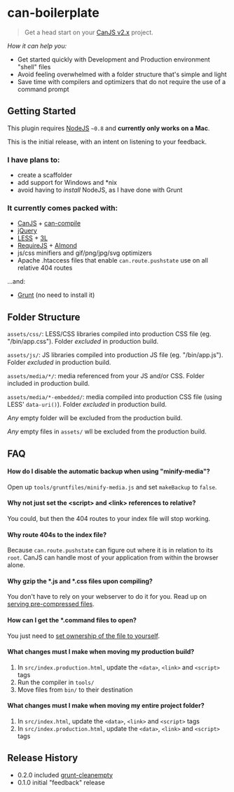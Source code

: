 # can-boilerplate

> Get a head start on your [CanJS v2.x](https://github.com/bitovi/canjs/) project.

_How it can help you:_
* Get started quickly with Development and Production environment "shell" files
* Avoid feeling overwhelmed with a folder structure that's simple and light
* Save time with compilers and optimizers that do not require the use of a command prompt


## Getting Started

This plugin requires [NodeJS](http://nodejs.org/) `~0.8` and **currently only works on a Mac**.

This is the initial release, with an intent on listening to your feedback.

### I have plans to:
* create a scaffolder
* add support for Windows and \*nix
* avoid having to _install_ NodeJS, as I have done with Grunt

### It currently comes packed with:
* [CanJS](http://canjs.com/) + [can-compile](https://github.com/daffl/can-compile)
* [jQuery](http://jquery.com/)
* [LESS](http://lesscss.org/) + [3L](http://mateuszkocz.github.io/3l/)
* [RequireJS](http://requirejs.org/) + [Almond](https://github.com/jrburke/almond)
* js/css minifiers and gif/png/jpg/svg optimizers
* Apache .htaccess files that enable `can.route.pushstate` use on all relative 404 routes

...and:
* [Grunt](http://gruntjs.com/) (no need to install it)


## Folder Structure
`assets/css/`: LESS/CSS libraries compiled into production CSS file (eg. "/bin/app.css"). Folder _excluded_ in production build.

`assets/js/`: JS libraries compiled into production JS file (eg. "/bin/app.js"). Folder _excluded_ in production build.

`assets/media/*/`: media referenced from your JS and/or CSS. Folder included in production build.

`assets/media/*-embedded/`: media compiled into production CSS file (using LESS' `data-uri()`). Folder _excluded_ in production build.

_Any_ empty folder will be excluded from the production build.

_Any_ empty files in `assets/` wll be excluded from the production build.


## FAQ
#### How do I disable the automatic backup when using "minify-media"?
Open up `tools/gruntfiles/minify-media.js` and set `makeBackup` to `false`.

#### Why not just set the \<script> and \<link> references to relative?
You could, but then the 404 routes to your index file will stop working.

#### Why route 404s to the index file?
Because `can.route.pushstate` can figure out where it is in relation to its `root`. CanJS can handle most of your application from within the browser alone.

#### Why gzip the *.js and *.css files upon compiling?
You don't have to rely on your webserver to do it for you. Read up on [serving pre-compressed files](http://blog.alien109.com/2009/03/17/gzip-your-javascript/).

#### How can I get the *.command files to open?
You just need to [set ownership of the file to yourself](https://discussions.apple.com/message/16030281#16030281).

#### What changes must I make when moving my production build?
1. In `src/index.production.html`, update the `<data>`, `<link>` and `<script>` tags
2. Run the compiler in `tools/`
3. Move files from `bin/` to their destination

#### What changes must I make when moving my entire project folder?
1. In `src/index.html`, update the `<data>`, `<link>` and `<script>` tags
2. In `src/index.production.html`, update the `<data>`, `<link>` and `<script>` tags


## Release History
* 0.2.0 included [grunt-cleanempty](https://github.com/stevenvachon/grunt-cleanempty)
* 0.1.0 initial "feedback" release
